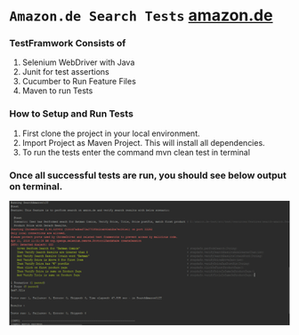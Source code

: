 # `Amazon.de Search Tests` [amazon.de](http://www.amazon.de)

### TestFramwork Consists of
1. Selenium WebDriver with Java
2. Junit for test assertions
2. Cucumber to Run Feature Files
3. Maven to run Tests

### How to Setup and Run Tests
1. First clone the project in your local environment. 
2. Import Project as Maven Project. This will install all dependencies.
3. To run the tests enter the command mvn clean test in terminal

### Once all successful tests are run, you should see below output on terminal.
![Screenshot](screenshot.png)


